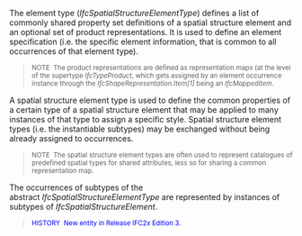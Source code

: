 ﻿The element type (_IfcSpatialStructureElementType_) defines a list of commonly shared property set definitions of a spatial structure element and an optional set of product representations. It is used to define an element specification (i.e. the specific element information, that is common to all occurrences of that element type).

> <small>NOTE  The product representations are defined as
        representation maps (at the level of the supertype
        <i>IfcTypeProduct</i>, which gets assigned by an element
        occurrence instance through the
        <i>IfcShapeRepresentation.Item[1]</i> being an
        <i>IfcMappedItem</i>.</small>
> 


A spatial structure element type is used to define the common properties of a certain type of a spatial structure element that may be applied to many instances of that type to assign a specific style. Spatial structure element types (i.e. the instantiable subtypes) may be exchanged without being already assigned to occurrences.

> <small>NOTE  The spatial structure element types are
        often used to represent catalogues of predefined spatial
        types for shared attributes, less so for sharing a common
        representation map.</small>
> 


The occurrences of subtypes of the abstract _IfcSpatialStructureElementType_ are represented by instances of subtypes of _IfcSpatialStructureElement_.

> <small><font color="#0000FF">HISTORY  New entity in
        Release IFC2x Edition 3.</font></small>
>
